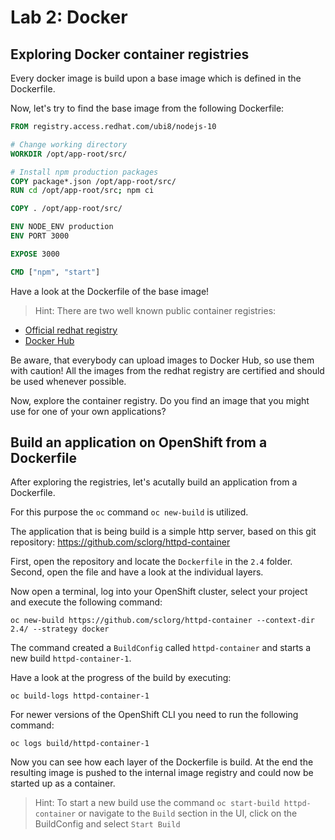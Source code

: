 # Lab 2: Docker

## Exploring Docker container registries

Every docker image is build upon a base image which is defined in the Dockerfile.

Now, let's try to find the base image from the following Dockerfile:

```Dockerfile
FROM registry.access.redhat.com/ubi8/nodejs-10

# Change working directory
WORKDIR /opt/app-root/src/

# Install npm production packages
COPY package*.json /opt/app-root/src/
RUN cd /opt/app-root/src; npm ci

COPY . /opt/app-root/src/

ENV NODE_ENV production
ENV PORT 3000

EXPOSE 3000

CMD ["npm", "start"]
```

Have a look at the Dockerfile of the base image!

> Hint: There are two well known public container registries:

- [Official redhat registry](https://catalog.redhat.com/software/containers/search)
- [Docker Hub](https://hub.docker.com/)

Be aware, that everybody can upload images to Docker Hub, so use them with caution! All the images from the redhat registry are certified and should be used whenever possible.

Now, explore the container registry. Do you find an image that you might use for one of your own applications?

## Build an application on OpenShift from a Dockerfile

After exploring the registries, let's acutally build an application from a Dockerfile.

For this purpose the `oc` command `oc new-build` is utilized.

The application that is being build is a simple http server, based on this git repository: https://github.com/sclorg/httpd-container

First, open the repository and locate the `Dockerfile` in the `2.4` folder. Second, open the file and have a look at the individual layers.

Now open a terminal, log into your OpenShift cluster, select your project and execute the following command:

```
oc new-build https://github.com/sclorg/httpd-container --context-dir 2.4/ --strategy docker
```

The command created a `BuildConfig` called `httpd-container` and starts a new build `httpd-container-1`.

Have a look at the progress of the build by executing:

```
oc build-logs httpd-container-1
```

For newer versions of the OpenShift CLI you need to run the following command:

```
oc logs build/httpd-container-1
```

Now you can see how each layer of the Dockerfile is build. At the end the resulting image is pushed to the internal image registry and could now be started up as a container.

> Hint: To start a new build use the command `oc start-build httpd-container` or navigate to the `Build` section in the UI, click on the BuildConfig and select `Start Build`
